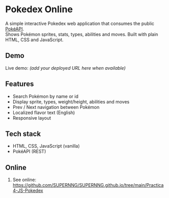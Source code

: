 # Pokedex Online

A simple interactive Pokedex web application that consumes the public [PokéAPI](https://pokeapi.co/).  
Shows Pokémon sprites, stats, types, abilities and moves. Built with plain HTML, CSS and JavaScript.

## Demo
Live demo: *(add your deployed URL here when available)*

## Features
- Search Pokémon by name or id
- Display sprite, types, weight/height, abilities and moves
- Prev / Next navigation between Pokémon
- Localized flavor text (English)
- Responsive layout

## Tech stack
- HTML, CSS, JavaScript (vanilla)
- PokéAPI (REST)

## Online
1. See online:
   https://github.com/SUPERNNG/SUPERNNG.github.io/tree/main/Practica4-JS-Pokedex

